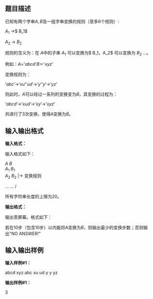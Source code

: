 题目描述
----

已知有两个字串$A,B$及一组字串变换的规则（至多$6$个规则）:

$A_1$ ->$ B_1$

$A_2$ -> $B_2$

规则的含义为：在 $A$中的子串 $A_1$ 可以变换为$ B_1$，$A_2$ 可以变换为 $B_2$ …。

例如：$A$='$abcd$'$B$＝'$xyz$'

变换规则为：

‘$abc$’->‘$xu$’‘$ud$’->‘$y$’‘$y$’->‘$yz$’

则此时，$A$可以经过一系列的变换变为$B$，其变换的过程为：

‘$abcd$’->‘$xud$’->‘$xy$’->‘$xyz$’

共进行了$3$次变换，使得$A$变换为$B$。

输入输出格式
------

**输入格式：**  

输入格式如下：

$A$ $B$  
$A_1$ $B_1$  
$A_2$ $B_2$ |-> 变换规则

... ... /

所有字符串长度的上限为$20$。

**输出格式：**  

输出至屏幕。格式如下：

若在$10$步（包含$10$步）以内能将$A$变换为$B$，则输出最少的变换步数；否则输出"NO ANSWER!"

输入输出样例
------

**输入样例#1：** 

abcd xyz
abc xu
ud y
y yz

**输出样例#1：** 

3